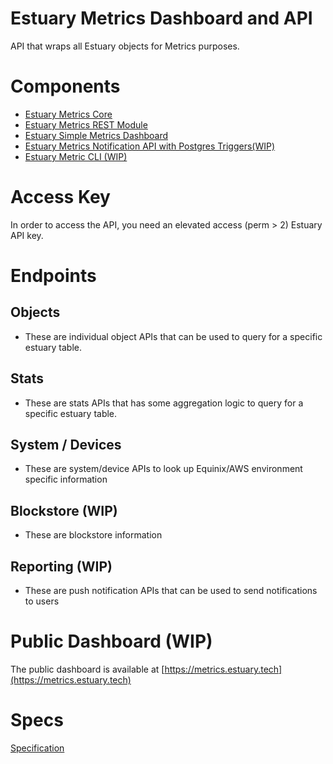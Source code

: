 # Estuary Metrics Dashboard and API

API that wraps all Estuary objects for Metrics purposes.

# Components
- [Estuary Metrics Core](./core/README.md)
- [Estuary Metrics REST Module](./rest/README.md)
- [Estuary Simple Metrics Dashboard](./dashboard/README.md)
- [Estuary Metrics Notification API with Postgres Triggers(WIP)](./notification/README.md)
- [Estuary Metric CLI (WIP)](./cmd/README.md)

# Access Key
In order to access the API, you need an elevated access (perm > 2) Estuary API key.

# Endpoints
## Objects
- These are individual object APIs that can be used to query for a specific estuary table. 

## Stats
- These are stats APIs that has some aggregation logic to query for a specific estuary table.
## System / Devices
- These are system/device APIs to look up Equinix/AWS environment specific information
## Blockstore (WIP)
- These are blockstore information
## Reporting (WIP)
- These are push notification APIs that can be used to send notifications to users

# Public Dashboard (WIP)
The public dashboard is available at [https://metrics.estuary.tech](https://metrics.estuary.tech)

# Specs
[Specification](https://www.notion.so/ecosystem-wg/Metrics-Tracking-ea3da497096e4e4580c38a6a057b274f)